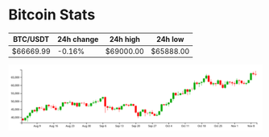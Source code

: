 # Bitcoin Stats

BTC/USDT|24h change|24h high|24h low|
|---|---|---|---|
|$66669.99|-0.16%|$69000.00|$65888.00|

<img src="./chart.svg">
